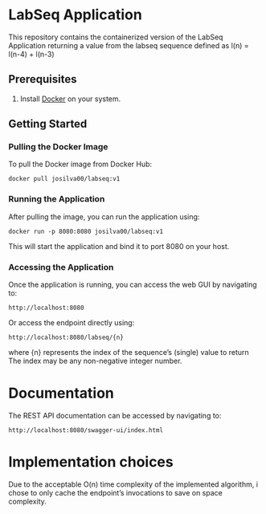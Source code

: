# LabSeq Application

This repository contains the containerized version of the LabSeq Application returning a value from the labseq
sequence defined as  l(n) = l(n-4) + l(n-3)



## Prerequisites

1. Install [Docker](https://www.docker.com/products/docker-desktop) on your system.

## Getting Started

### Pulling the Docker Image

To pull the Docker image from Docker Hub:

```
docker pull josilva00/labseq:v1
```

### Running the Application
After pulling the image, you can run the application using:

```
docker run -p 8080:8080 josilva00/labseq:v1
```

This will start the application and bind it to port 8080 on your host.

### Accessing the Application
Once the application is running, you can access the web GUI by navigating to:
```
http://localhost:8080
```
Or access the endpoint directly using:
```
http://localhost:8080/labseq/{n}
```
where {n}
represents the index of the sequence’s (single) value to return
The index may be any non-negative integer number.

# Documentation
The REST API documentation can be accessed by navigating to:
```
http://localhost:8080/swagger-ui/index.html
```

# Implementation choices

Due to the acceptable O(n) time complexity of the implemented algorithm, i chose to only cache the endpoint’s invocations to save on space complexity.
